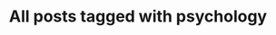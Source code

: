 ---
layout: tag
title: "All posts tagged with psychology"
permalink: /weblog/tags/psychology/
taxonomy: psychology
---